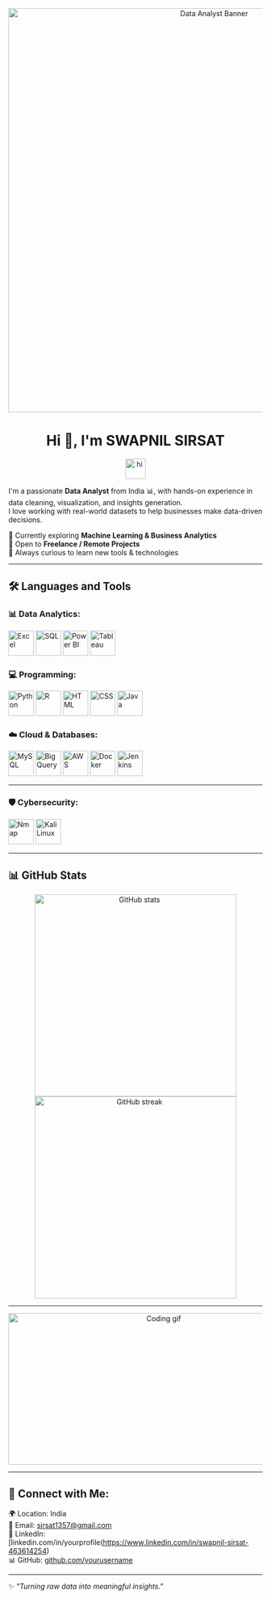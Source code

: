 <!-- Banner -->
<p align="center">
  <img src="https://img.freepik.com/free-vector/data-analysis-concept-illustration_114360-8173.jpg" alt="Data Analyst Banner" width="800"/>
</p>

<h1 align="center">Hi 👋, I'm SWAPNIL SIRSAT</h1>

<p align="center">
  <img src="https://media.giphy.com/media/hvRJCLFzcasrR4ia7z/giphy.gif" width="40px" alt="hi"/>
</p>

I'm a passionate **Data Analyst** from India 📊, with hands-on experience in data cleaning, visualization, and insights generation.  
I love working with real-world datasets to help businesses make data-driven decisions.  

🔹 Currently exploring **Machine Learning & Business Analytics**  
🔹 Open to **Freelance / Remote Projects**  
🔹 Always curious to learn new tools & technologies  

---

## 🛠️ Languages and Tools  

### 📊 Data Analytics:
<p align="left"> 
  <img src="https://img.icons8.com/color/48/microsoft-excel-2019--v1.png" alt="Excel" width="50"/>
  <img src="https://img.icons8.com/ios-filled/50/000000/sql.png" alt="SQL" width="50"/>
  <img src="https://img.icons8.com/color/48/power-bi.png" alt="Power BI" width="50"/>
  <img src="https://img.icons8.com/color/48/tableau-software.png" alt="Tableau" width="50"/>
</p>

### 💻 Programming:
<p align="left"> 
  <img src="https://img.icons8.com/color/48/python.png" alt="Python" width="50"/>
  <img src="https://img.icons8.com/external-becris-flat-becris/64/external-r-data-science-becris-flat-becris.png" alt="R" width="50"/>
  <img src="https://img.icons8.com/color/48/html-5.png" alt="HTML" width="50"/>
  <img src="https://img.icons8.com/color/48/css3.png" alt="CSS" width="50"/>
  <img src="https://img.icons8.com/color/48/java-coffee-cup-logo.png" alt="Java" width="50"/>
</p>

### ☁️ Cloud & Databases:
<p align="left"> 
  <img src="https://img.icons8.com/color/48/mysql-logo.png" alt="MySQL" width="50"/>
  <img src="https://img.icons8.com/color/48/google-cloud.png" alt="BigQuery" width="50"/>
  <img src="https://img.icons8.com/color/48/amazon-web-services.png" alt="AWS" width="50"/>
  <img src="https://img.icons8.com/color/48/docker.png" alt="Docker" width="50"/>
  <img src="https://img.icons8.com/color/48/jenkins.png" alt="Jenkins" width="50"/>
</p>

---

### 🛡️ Cybersecurity:

<p align="left"> 

  <img src="https://img.icons8.com/color/48/nmap.png" alt="Nmap" width="50"/>
  <img src="https://img.icons8.com/color/48/kali-linux.png" alt="Kali Linux" width="50"/>
</p>


---

## 📊 GitHub Stats
<p align="center">
  <img src="https://github-readme-stats.vercel.app/api?username=yourusername&show_icons=true&theme=tokyonight" alt="GitHub stats" width="400"/>
  <img src="https://github-readme-streak-stats.herokuapp.com/?user=yourusername&theme=tokyonight" alt="GitHub streak" width="400"/>
</p>

---


<p align="center">
  <img src="https://media.giphy.com/media/qgQUggAC3Pfv687qPC/giphy.gif" width="600" height="300" alt="Coding gif"/>
</p>

---

## 📌 Connect with Me:
🌍 Location: India  
📧 Email: sirsat1357@gmail.com  
🔗 LinkedIn: [linkedin.com/in/yourprofile(https://www.linkedin.com/in/swapnil-sirsat-463614254)  
📊 GitHub: [github.com/yourusername](https://github.com/Swapnil112234)  

---

✨ *"Turning raw data into meaningful insights."*  

